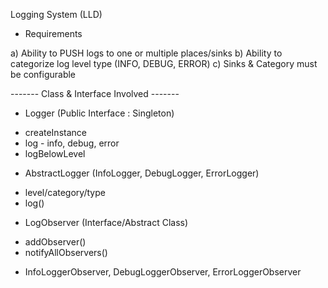 Logging System (LLD)

* Requirements

a) Ability to PUSH logs to one or multiple places/sinks
b) Ability to categorize log level type (INFO, DEBUG, ERROR)
c) Sinks & Category must be configurable

------- Class & Interface Involved -------

* Logger (Public Interface : Singleton)
- createInstance
- log - info, debug, error
- logBelowLevel

* AbstractLogger (InfoLogger, DebugLogger, ErrorLogger)
- level/category/type
- log()

* LogObserver (Interface/Abstract Class)
- addObserver()
- notifyAllObservers()

* InfoLoggerObserver, DebugLoggerObserver, ErrorLoggerObserver


